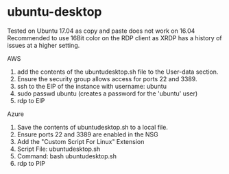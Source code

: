# ubuntu-desktop

Tested on Ubuntu 17.04 as copy and paste does not work on 16.04
Recommended to use 16Bit color on the RDP client as XRDP has a history of issues at a higher setting.

AWS 
1. add the contents of the ubuntudesktop.sh file to the User-data section.
2.  Ensure the security group allows access for ports 22 and 3389.
3. ssh to the EIP of the instance with username: ubuntu
4. sudo passwd ubuntu  (creates a password for the 'ubuntu' user)
5. rdp to EIP


Azure
1. Save the contents of ubuntudesktop.sh to a local file.
2. Ensure ports 22 and 3389 are enabled in the NSG
3. Add the "Custom Script For Linux" Extension
4. Script File: ubuntudesktop.sh
5. Command: bash ubuntudesktop.sh
6. rdp to PIP


